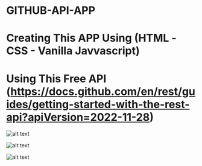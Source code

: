 # GITHUB-API-APP

# Creating This APP Using (HTML -CSS - Vanilla Javvascript)

# Using This Free API (https://docs.github.com/en/rest/guides/getting-started-with-the-rest-api?apiVersion=2022-11-28)

![alt text](https://i.imgur.com/eMSApi4.png)

![alt text](https://i.imgur.com/JzLAohN.png)

![alt text](https://i.imgur.com/D9cxHr0.png)

